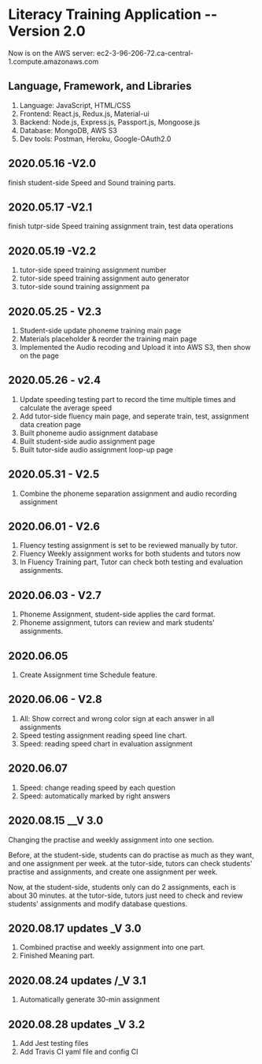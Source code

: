 # Literacy Training Application -- Version 2.0

Now is on the AWS server: ec2-3-96-206-72.ca-central-1.compute.amazonaws.com

## Language, Framework, and Libraries

1. Language: JavaScript, HTML/CSS
2. Frontend: React.js, Redux.js, Material-ui
3. Backend: Node.js, Express.js, Passport.js, Mongoose.js
4. Database: MongoDB, AWS S3
5. Dev tools: Postman, Heroku, Google-OAuth2.0

## 2020.05.16 -V2.0

finish student-side Speed and Sound training parts.

## 2020.05.17 -V2.1

finish tutpr-side Speed training assignment train, test data operations

## 2020.05.19 -V2.2

1. tutor-side speed training assignment number
2. tutor-side speed training assignment auto generator
3. tutor-side sound training assignment pa

## 2020.05.25 - V2.3

1. Student-side update phoneme training main page
2. Materials placeholder & reorder the training main page
3. Implemented the Audio recoding and Upload it into AWS S3, then show on the page

## 2020.05.26 - v2.4

1. Update speeding testing part to record the time multiple times and calculate the average speed
2. Add tutor-side fluency main page, and seperate train, test, assignment data creation page
3. Built phoneme audio assignment database
4. Built student-side audio assignment page
5. Built tutor-side audio assignment loop-up page

## 2020.05.31 - V2.5

1. Combine the phoneme separation assignment and audio recording assignment

## 2020.06.01 - V2.6

1. Fluency testing assignment is set to be reviewed manually by tutor.
2. Fluency Weekly assignment works for both students and tutors now
3. In Fluency Training part, Tutor can check both testing and evaluation assignments.

## 2020.06.03 - V2.7

1. Phoneme Assignment, student-side applies the card format.
2. Phoneme assignment, tutors can review and mark students' assignments.

## 2020.06.05

1. Create Assignment time Schedule feature.

## 2020.06.06 - V2.8

1. All: Show correct and wrong color sign at each answer in all assignments
2. Speed testing assignment reading speed line chart.
3. Speed: reading speed chart in evaluation assignment

## 2020.06.07

1. Speed: change reading speed by each question
2. Speed: automatically marked by right answers

## 2020.08.15 \_\_V 3.0

Changing the practise and weekly assignment into one section.

Before,
at the student-side, students can do practise as much as they want, and one assignment per week.
at the tutor-side, tutors can check students' practise and assignments, and create one assignment per week.

Now,
at the student-side, students only can do 2 assignments, each is about 30 minutes.
at the tutor-side, tutors just need to check and review students' assignments and modify database questions.

## 2020.08.17 updates \_V 3.0

1. Combined practise and weekly assignment into one part.
2. Finished Meaning part.

## 2020.08.24 updates /\_V 3.1

1. Automatically generate 30-min assignment

## 2020.08.28 updates \_V 3.2

1. Add Jest testing files
2. Add Travis CI yaml file and config CI

